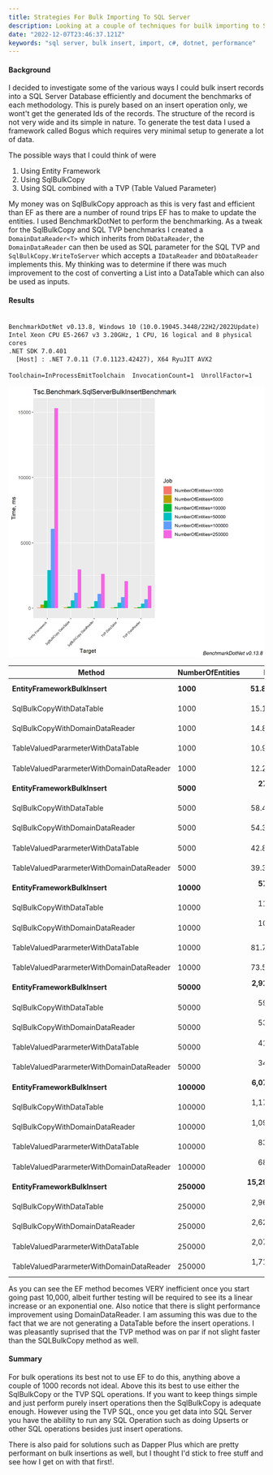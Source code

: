 ```yaml
---
title: Strategies For Bulk Importing To SQL Server
description: Looking at a couple of techniques for builk importing to SQL Server
date: "2022-12-07T23:46:37.121Z"
keywords: "sql server, bulk insert, import, c#, dotnet, performance"
---
```


#### Background

I decided to investigate some of the various ways I could bulk insert records into a SQL Server Database efficiently and document the benchmarks of each methodology. This is purely based on an insert operation only, we wont't get the generated Ids of the records. The structure of the record is not very wide and its simple in nature. To generate the test data I used a framework called Bogus which requires very minimal setup to generate a lot of data.

The possible ways that I could think of were

1. Using Entity Framework
2. Using SqlBulkCopy
3. Using SQL combined with a TVP (Table Valued Parameter)

My money was on SqlBulkCopy approach as this is very fast and efficient than EF as there are a number of round trips EF has to make to update the entities. I used BenchmarkDotNet to perform the benchmarking. As a tweak for the SqlBulkCopy and SQL TVP benchmarks I created a `DomainDataReader<T>` which inherits from `DbDataReader`, the `DomainDataReader` can then be used as SQL parameter for the SQL TVP and `SqlBulkCopy.WriteToServer` which accepts a `IDataReader` and `DbDataReader` implements this. My thinking was to determine if there was much improvement to the cost of converting a List into a DataTable which can also be used as inputs.

#### Results

```

BenchmarkDotNet v0.13.8, Windows 10 (10.0.19045.3448/22H2/2022Update)
Intel Xeon CPU E5-2667 v3 3.20GHz, 1 CPU, 16 logical and 8 physical cores
.NET SDK 7.0.401
  [Host] : .NET 7.0.11 (7.0.1123.42427), X64 RyuJIT AVX2

Toolchain=InProcessEmitToolchain  InvocationCount=1  UnrollFactor=1  

```

![Sql Bulk Insert Results](Tsc.Benchmark.SqlServerBulkInsertBenchmark-barplot.png)

| Method                                    | NumberOfEntities | Mean         | Error      | StdDev     |
|------------------------------------------ |----------------- |-------------:|-----------:|-----------:|
| **EntityFrameworkBulkInsert**                 | **1000**             |     **51.81 ms** |   **1.005 ms** |   **1.505 ms** |
| SqlBulkCopyWithDataTable                  | 1000             |     15.19 ms |   0.107 ms |   0.095 ms |
| SqlBulkCopyWithDomainDataReader           | 1000             |     14.80 ms |   0.262 ms |   0.245 ms |
| TableValuedPararmeterWithDataTable        | 1000             |     10.99 ms |   0.128 ms |   0.120 ms |
| TableValuedPararmeterWithDomainDataReader | 1000             |     12.27 ms |   0.214 ms |   0.200 ms |
| **EntityFrameworkBulkInsert**                 | **5000**             |    **273.85 ms** |   **1.652 ms** |   **1.380 ms** |
| SqlBulkCopyWithDataTable                  | 5000             |     58.43 ms |   0.335 ms |   0.313 ms |
| SqlBulkCopyWithDomainDataReader           | 5000             |     54.38 ms |   0.613 ms |   0.573 ms |
| TableValuedPararmeterWithDataTable        | 5000             |     42.87 ms |   0.373 ms |   0.349 ms |
| TableValuedPararmeterWithDomainDataReader | 5000             |     39.37 ms |   0.501 ms |   0.444 ms |
| **EntityFrameworkBulkInsert**                 | **10000**            |    **572.65 ms** |   **7.059 ms** |   **6.258 ms** |
| SqlBulkCopyWithDataTable                  | 10000            |    115.55 ms |   0.963 ms |   0.804 ms |
| SqlBulkCopyWithDomainDataReader           | 10000            |    107.18 ms |   1.137 ms |   1.008 ms |
| TableValuedPararmeterWithDataTable        | 10000            |     81.77 ms |   0.915 ms |   0.855 ms |
| TableValuedPararmeterWithDomainDataReader | 10000            |     73.50 ms |   0.890 ms |   0.833 ms |
| **EntityFrameworkBulkInsert**                 | **50000**            |  **2,911.51 ms** |  **10.471 ms** |   **9.282 ms** |
| SqlBulkCopyWithDataTable                  | 50000            |    598.60 ms |   5.232 ms |   4.894 ms |
| SqlBulkCopyWithDomainDataReader           | 50000            |    534.57 ms |   4.188 ms |   3.497 ms |
| TableValuedPararmeterWithDataTable        | 50000            |    417.25 ms |   1.996 ms |   1.867 ms |
| TableValuedPararmeterWithDomainDataReader | 50000            |    344.06 ms |   1.693 ms |   1.583 ms |
| **EntityFrameworkBulkInsert**                 | **100000**           |  **6,071.69 ms** |  **60.348 ms** |  **56.449 ms** |
| SqlBulkCopyWithDataTable                  | 100000           |  1,178.88 ms |   7.991 ms |   7.475 ms |
| SqlBulkCopyWithDomainDataReader           | 100000           |  1,091.01 ms |  15.879 ms |  13.260 ms |
| TableValuedPararmeterWithDataTable        | 100000           |    838.14 ms |   9.940 ms |   8.812 ms |
| TableValuedPararmeterWithDomainDataReader | 100000           |    686.74 ms |  10.400 ms |   9.220 ms |
| **EntityFrameworkBulkInsert**                 | **250000**           | **15,295.58 ms** | **293.972 ms** | **288.720 ms** |
| SqlBulkCopyWithDataTable                  | 250000           |  2,964.85 ms |  26.994 ms |  23.929 ms |
| SqlBulkCopyWithDomainDataReader           | 250000           |  2,624.36 ms |   8.530 ms |   7.123 ms |
| TableValuedPararmeterWithDataTable        | 250000           |  2,072.21 ms |   8.270 ms |   6.906 ms |
| TableValuedPararmeterWithDomainDataReader | 250000           |  1,715.64 ms |  14.480 ms |  13.545 ms |


As you can see the EF method becomes VERY inefficient once you start going past 10,000, albeit further testing will be required to see its a linear increase or an exponential one. Also notice that there is slight performance improvement using DomainDataReader. I am assuming this was due to the fact that we are not generating a DataTable before the insert operations. I was pleasantly suprised that the TVP method was on par if not slight faster than the SQLBulkCopy method as well.

#### Summary

For bulk operations its best not to use EF to do this, anything above a couple of 1000 records not ideal. Above this its best to use either the SqlBulkCopy or the TVP SQL operations. If you want to keep things simple and just perform purely insert operations then the SqlBulkCopy is adequate enough. However using the TVP SQL, once you get data into SQL Server you have the abililty to run any SQL Operation such as doing Upserts or other SQL operations besides just insert operations.

There is also paid for solutions such as Dapper Plus which are pretty performant on bulk insertions as well, but I thought I'd stick to free stuff and see how I get on with that first!.
